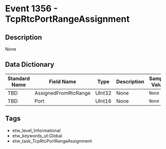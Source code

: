 # Event 1356 - TcpRtcPortRangeAssignment

## Description
None

## Data Dictionary
|Standard Name|Field Name|Type|Description|Sample Value|
|---|---|---|---|---|
|TBD|AssignedFromRtcRange|UInt32|None|`None`|
|TBD|Port|UInt16|None|`None`|

## Tags
* etw_level_Informational
* etw_keywords_ut:Global
* etw_task_TcpRtcPortRangeAssignment